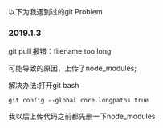 以下为我遇到过的git Problem

### 2019.1.3

git pull  报错：filename too  long

可能导致的原因，上传了node_modules;

解决办法:打开git bash

```
git config --global core.longpaths true
```
我以后上传代码之前都先删一下node_modules